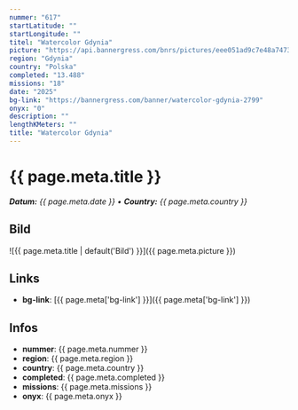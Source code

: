 ```yaml
---
nummer: "617"
startLatitude: ""
startLongitude: ""
titel: "Watercolor Gdynia"
picture: "https://api.bannergress.com/bnrs/pictures/eee051ad9c7e48a747300f104a5ef880"
region: "Gdynia"
country: "Polska"
completed: "13.488"
missions: "18"
date: "2025"
bg-link: "https://bannergress.com/banner/watercolor-gdynia-2799"
onyx: "0"
description: ""
lengthKMeters: ""
title: "Watercolor Gdynia"
---
```


# {{ page.meta.title }}
_**Datum:** {{ page.meta.date }} • **Country:** {{ page.meta.country }}_

## Bild
![{{ page.meta.title | default('Bild') }}]({{ page.meta.picture }})

## Links
- **bg-link**: [{{ page.meta['bg-link'] }}]({{ page.meta['bg-link'] }})

## Infos
- **nummer**: {{ page.meta.nummer }}
- **region**: {{ page.meta.region }}
- **country**: {{ page.meta.country }}
- **completed**: {{ page.meta.completed }}
- **missions**: {{ page.meta.missions }}
- **onyx**: {{ page.meta.onyx }}

